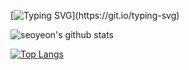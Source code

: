  [![Typing SVG](https://readme-typing-svg.demolab.com?font=Fira+Code&size=30&pause=1000&color=0EF7BE&background=000000&center=true&vCenter=true&width=500&height=200&lines=Hi+there%2C+I'm+seoyeon.)](https://git.io/typing-svg)

![seoyeon's github stats](https://github-readme-stats.vercel.app/api?username=sonoasy&show_icons=true&theme=radical) 

[![Top Langs](https://github-readme-stats.vercel.app/api/top-langs/?username=sonoasy&layout=compact&theme=dracula)](https://github.com/metleeha)

